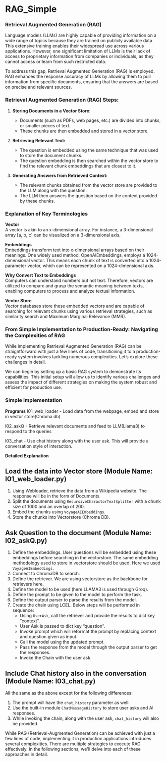 # RAG_Simple

### Retrieval Augmented Generation (RAG)

Language models (LLMs) are highly capable of providing information on a wide range of topics because they are trained on publicly available data. This extensive training enables their widespread use across various applications. However, one significant limitation of LLMs is their lack of access to proprietary information from companies or individuals, as they cannot access or learn from such restricted data.

To address this gap, Retrieval Augmented Generation (RAG) is employed. RAG enhances the response accuracy of LLMs by allowing them to pull information from specific documents, ensuring that the answers are based on precise and relevant sources.

### Retrieval Augmented Generation (RAG) Steps:

1. **Storing Documents in a Vector Store:**

   - Documents (such as PDFs, web pages, etc.) are divided into chunks, or smaller pieces of text.
   - These chunks are then embedded and stored in a vector store.

2. **Retrieving Relevant Text:**

   - The question is embedded using the same technique that was used to store the document chunks.
   - The question embedding is then searched within the vector store to find the relevant chunk embeddings that are closest to it.

3. **Generating Answers from Retrieved Context:**
   - The relevant chunks obtained from the vector store are provided to the LLM along with the question.
   - The LLM then answers the question based on the context provided by these chunks.

### Explanation of Key Terminologies

**Vector**  
A vector is akin to an x-dimensional array. For instance, a 3-dimensional array [a, b, c] can be visualized on a 3-dimensional axis.

**Embeddings**  
Embeddings transform text into x-dimensional arrays based on their meanings. One widely used method, OpenAIEmbeddings, employs a 1024-dimensional vector. This means each chunk of text is converted into a 1024-parameter vector, which can be represented on a 1024-dimensional axis.

**Why Convert Text to Embeddings**  
Computers can understand numbers but not text. Therefore, vectors are utilized to compare and grasp the semantic meaning between texts, enabling computers to process and analyze textual information.

**Vector Store**  
Vector databases store these embedded vectors and are capable of searching for relevant chunks using various retrieval strategies, such as similarity search and Maximum Marginal Relevance (MMR).

### From Simple Implementation to Production-Ready: Navigating the Complexities of RAG

While implementing Retrieval Augmented Generation (RAG) can be straightforward with just a few lines of code, transitioning it to a production-ready system involves tackling numerous complexities. Let’s explore these challenges in detail.

We can begin by setting up a basic RAG system to demonstrate its capabilities. This initial setup will allow us to identify various challenges and assess the impact of different strategies on making the system robust and efficient for production use.

### Simple Implementation

**Programs**
I01_web_loader - Load data from the webpage, embed and store in vector store(Chroma db)

I02_askQ - Retrieve relevant documents and feed to LLM(Llama3) to respond to the queries

I03_chat - Use chat history along with the user ask. This will provide a conversation style of interaction.


**Detailed Explanation**

## Load the data into Vector store (Module Name: I01_web_loader.py)

1. Using Webloader, retrieve the data from a Wikipedia website. The response will be in the form of Documents.
2. Split the documents using `RecursiveCharactorTextSplitter` with a chunk size of 1000 and an overlap of 200.
3. Embed the chunks using `VoyageAIEmbeddings`.
4. Store the chunks into Vectorstore (Chroma DB).

## Ask Question to the document (Module Name: I02_askQ.py)

1. Define the embeddings. User questions will be embedded using these embeddings before searching in the vectorstore. The same embedding methodology used to store in vectorstore should be used. Here we used `VoyageAIEmbeddings`.
2. Connect to ChromaDB to search.
3. Define the retriever. We are using vectorstore as the backbone for retrievers here.
4. Define the model to be used (here LLAMA3 is used through Groq).
5. Define the prompt to be given to the model to perform the task.
6. Define the output parser to parse the results from the model.
7. Create the chain using LCEL. Below steps will be performed in sequence:
   - Using `UserAsk`, call the retriever and provide the results to dict key “context”.
   - User Ask is passed to dict key “question”.
   - Invoke prompt which will reformat the prompt by replacing context and question given as input.
   - Call the model using the updated prompt.
   - Pass the response from the model through the output parser to get the responses.
   - Invoke the Chain with the user ask.

## Include Chat history also in the conversation (Module Name: I03_chat.py)

All the same as the above except for the following differences:
1. The prompt will have the `chat_history` parameter as well.
2. Use the built-in module `ChatMessageHistory` to store user asks and AI responses.
3. While invoking the chain, along with the user ask, `chat_history` will also be provided.

While RAG (Retrieval-Augmented Generation) can be achieved with just a few lines of code, implementing it in production applications introduces several complexities. There are multiple strategies to execute RAG effectively. In the following sections, we'll delve into each of these approaches in detail.